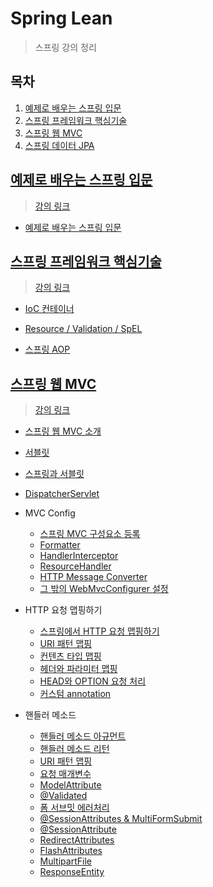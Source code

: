 # Spring Lean

> 스프링 강의 정리

## 목차

1. [예제로 배우는 스프링 입문](#예제로-배우는-스프링-입문)
2. [스프링 프레임워크 핵심기술](#스프링-프레임워크-핵심기술)
3. [스프링 웹 MVC](#스프링-웹-mvc)
4. [스프링 데이터 JPA]()

## [예제로 배우는 스프링 입문](./SpringByExample)

> [강의 링크](https://www.inflearn.com/course/spring_revised_edition/dashboard)

- [예제로 배우는 스프링 입문](./SpringByExample/README.md)

## [스프링 프레임워크 핵심기술](./SpringCore)

> [강의 링크](https://www.inflearn.com/course/spring-framework_core/dashboard)

- [IoC 컨테이너](./SpringCore/IoCContainer.md)
- [Resource / Validation / SpEL](./SpringCore/ResourceValidationSpEL.md)

- [스프링 AOP](./SpringCore/SpringAOPNullSafety.md)

## [스프링 웹 MVC](./SpringWebMVC)

> [강의 링크](https://www.inflearn.com/course/웹-mvc/dashboard)

- [스프링 웹 MVC 소개](./SpringWebMVC/01_OverView.md)
- [서블릿](./SpringWebMVC/02_Servlet.md)
- [스프링과 서블릿](./SpringWebMVC/03_SpringAndServlet.md)
- [DispatcherServlet](./SpringWebMVC/04_DispatcherServlet.md)
- MVC Config
  - [스프링 MVC 구성요소 등록](./SpringWebMVC/05_MVCConfig_EnableMVCConfig.md)
  - [Formatter](./SpringWebMVC/06_MVCConfig_Formatter.md)
  - [HandlerInterceptor](./SpringWebMVC/07_HandlerInterceptor.md)
  - [ResourceHandler](./SpringWebMVC/08_ResourceHandler.md)
  - [HTTP Message Converter](./SpringWebMVC/09_HTTPMessageConverter.md)
  - [그 밖의 WebMvcConfigurer 설정](./SpringWebMVC/10_ETC_WebMvcConfigure.md)

- HTTP 요청 맵핑하기
  - [스프링에서 HTTP 요청 맵핑하기](./SpringWebMVC/11_RequestMapping_RequestMapping.md)
  - [URI 패턴 맵핑](./SpringWebMVC/12_RequestMapping_UriPatterns.md)
  - [컨텐츠 타입 맵핑](./SpringWebMVC/13_RequestMapping_ConsumableMediaTypes.md)
  - [헤더와 파라미터 맵핑](./SpringWebMVC/14_Parameters_Headers.md)
  - [HEAD와 OPTION 요청 처리](./SpringWebMVC/15_HTTP_HEAD_OPTIONS.md)
  - [커스텀 annotation](./SpringWebMVC/16_RequestMapping_CustomAnnotations.md)

- 핸들러 메소드
  - [핸들러 메소드 아규먼트](./SpringWebMVC/17_HandlerMethods_MethodArguments.md)
  - [핸들러 메소드 리턴](./SpringWebMVC/18_HandlerMethods_ReturnValues.md)
  - [URI 패턴 맵핑](./SpringWebMVC/19_HandlerMethods_UriPatternsMapping.md)
  - [요청 매개변수](./SpringWebMVC/20_HandlerMethods_RequestParams.md)
  - [ModelAttribute](./SpringWebMVC/21_HandlerMethods_ModelAttribute.md)
  - [@Validated](./SpringWebMVC/22_HandlerMethods_Validate.md)
  - [폼 서브밋 에러처리](./SpringWebMVC/23_HandlerMethods_FormSubmitError.md)
  - [@SessionAttributes & MultiFormSubmit](./SpringWebMVC/24_HandlerMethods_SessionAttributes.md)
  - [@SessionAttribute](./SpringWebMVC/25_HandlerMethods_SessionAttribute.md)
  - [RedirectAttributes](./SpringWebMVC/26_HandlerMethods_RedirectAttributes.md)
  - [FlashAttributes](./SpringWebMVC/27_HandlerMethods_FlashAttributes.md)
  - [MultipartFile](./SpringWebMVC/28_HandlerMethods_MultipartFile.md)
  - [ResponseEntity](./SpringWebMVC/29_HandlerMethods_ResponseEntity.md)
